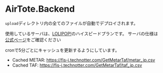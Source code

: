 # AirTote.Backend

`upload`ディレクトリ内の全てのファイルが自動でデプロイされます。

使用しているサーバは、[LOLIPOP!](https://lolipop.jp/)のハイスピードプランです。
サーバの仕様は[公式ページ](https://lolipop.jp/service/server-spec/)をご確認ください


cronで5分ごとにキャッシュを更新するようにしています。

- Cached METAR: https://fis-j.technotter.com/GetMetarTaf/metar_jp.csv
- Cached TAF: https://fis-j.technotter.com/GetMetarTaf/taf_jp.csv
